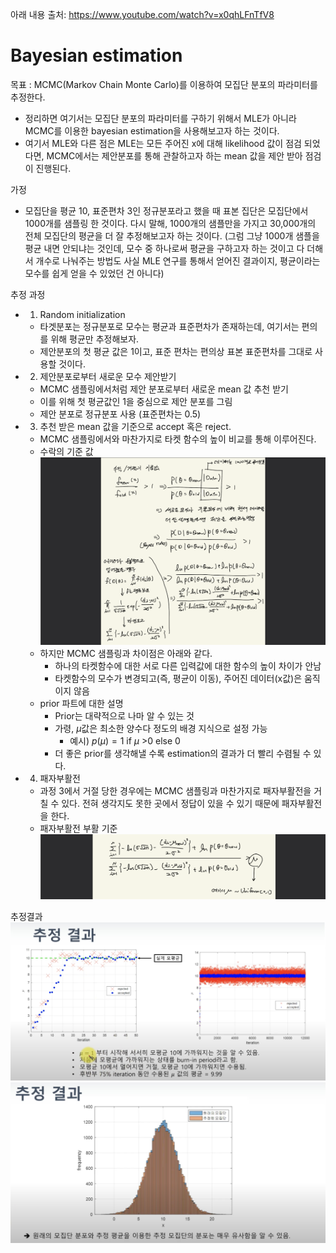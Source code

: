 아래 내용 출처: https://www.youtube.com/watch?v=x0qhLFnTfV8

# Bayesian estimation
목표 : MCMC(Markov Chain Monte Carlo)를 이용하여 모집단 분포의 파라미터를 추정한다.
- 정리하면 여기서는 모집단 분포의 파라미터를 구하기 위해서 MLE가 아니라 MCMC를 이용한 bayesian estimation을 사용해보고자 하는 것이다.
- 여기서 MLE와 다른 점은 MLE는 모든 주어진 x에 대해 likelihood 값이 점검 되었다면, MCMC에서는 제안분포를 통해 관찰하고자 하는 mean 값을 제안 받아 점검이 진행된다.

가정
- 모집단을 평균 10, 표준편차 3인 정규분포라고 했을 때 표본 집단은 모집단에서 1000개를 샘플링 한 것이다. 다시 말해, 1000개의 샘플만을 가지고 30,000개의 전체 모집단의 평균을 더 잘 추정해보고자 하는 것이다. (그럼 그냥 1000개 샘플을 평균 내면 안되냐는 것인데, 모수 중 하나로써 평균을 구하고자 하는 것이고 다 더해서 개수로 나눠주는 방법도 사실 MLE 연구를 통해서 얻어진 결과이지, 평균이라는 모수를 쉽게 얻을 수 있었던 건 아니다)

추정 과정
- 1) Random initialization
    - 타겟분포는 정규분포로 모수는 평균과 표준편차가 존재하는데, 여기서는 편의를 위해 평균만 추정해보자.
    - 제안분포의 첫 평균 값은 1이고, 표준 편차는 편의상 표본 표준편차를 그대로 사용할 것이다.
- 2) 제안분포로부터 새로운 모수 제안받기
    - MCMC 샘플링에서처럼 제안 분포로부터 새로운 mean 값 추천 받기
    - 이를 위해 첫 평균값인 1을 중심으로 제안 분포를 그림
    - 제안 분포로 정규분포 사용 (표준편차는 0.5)
- 3) 추천 받은 mean 값을 기준으로 accept 혹은 reject.
    - MCMC 샘플링에서와 마찬가지로 타켓 함수의 높이 비교를 통해 이루어진다.
    - 수락의 기준 값
      ![](images/1.png)
    - 하지만 MCMC 샘플링과 차이점은 아래와 같다.
        - 하나의 타켓함수에 대한 서로 다른 입력값에 대한 함수의 높이 차이가 안남
        - 타켓함수의 모수가 변경되고(즉, 평균이 이동), 주어진 데이터(x값)은 움직이지 않음
    - prior 파트에 대한 설명
        - Prior는 대략적으로 나마 알 수 있는 것
        - 가령, $\mu$값은 최소한 양수다 정도의 배경 지식으로 설정 가능
            - 예시) $p(\mu) = 1$ if $\mu$ >0 else 0
        - 더 좋은 prior를 생각해낼 수록 estimation의 결과가 더 빨리 수렴될 수 있다.
- 4) 패자부활전
    - 과정 3에서 거절 당한 경우에는 MCMC 샘플링과 마찬가지로 패자부활전을 거칠 수 있다. 전혀 생각지도 못한 곳에서 정답이 있을 수 있기 때문에 패자부활전을 한다.
    - 패자부활전 부활 기준
      ![](images/2.png)

추정결과
![](images/3.png)
![](images/4.png)
